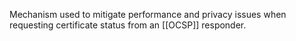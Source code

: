 Mechanism used to mitigate performance and privacy issues when requesting certificate status from an [[OCSP]] responder.